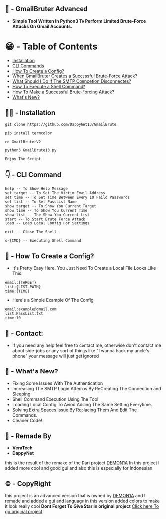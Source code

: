 ## 👋 - GmailBruter Advanced
 - **Simple Tool Written In Python3 To Perform Limited Brute-Force Attacks On Gmail Accounts.**


😁 - Table of Contents
=================

- [Installation](#installation)
- [CLI Commands](#cli-commands)
- [How To Create a Config?](#how-to-create-a-config)
- [When GmailBruter Creates a Successful Brute-Force Attack?](#when-gmailbruter-creates-a-successful-brute-force-attack)
- [What Should I Do If The SMTP Conncetion Disconnectes?](#what-should-i-do-if-the-smtp-connection-disconnects)
- [How To Execute a Shell Command?](#how-to-execute-a-shell-command)
- [How To Make a Successful Brute-Forcing Attack?](#how-to-make-a-successful-brute-forcing-attack)
- [What's New?](#whats-new)

## 🧑‍💻 - Installation
```
git clone https://github.com/DappyNet13/GmailBrute

pip install termcolor

cd GmailBruterV2

python3 GmailBrute13.py

Enjoy The Script
```
## 👇 - CLI Command
```
help -- To Show Help Message 
set target -- To Set The Victim Email Address
set time -- To Set Time Between Every 10 Faild Passwords
set list -- To Set PassList Name
show target -- To Show You Current Target
show time -- To Show You Current Time
show list -- The Show You Current List
start -- To Start Brute Force Attack
load -- Load Local Config For Settings

exit -- Close The Shell

s-{CMD} -- Executing Shell Command
```

## 🤔 - How To Create a Config?
- It's Pretty Easy Here. You Just Need To Create a Local File Looks Like This:

```
email:{TARGET}
list:{LIST-PATH}
time:{TIME}
```

- Here's a Simple Example Of The Config

```
email:example@gmail.com
list:PassList.txt
time:10
```

## 📧 - Contact:
- If you need any help feel free to contact me, otherwise don't contact me about side-jobs or any sort of things like "I wanna hack my uncle's phone" your message will just get ignored

## 💖 - What's New?
- Fixing Some Issues With The Authentication
- Increasing The SMTP Login Attemps By ReCreating The Connection and Sleeping
- Shell Command Execution Using The Tool
- Loading Local Config To Aviod Adding The Same Setting Everytime.
- Solving Extra Spaces Issue By Replacing Them And Edit The Commands.
- Cleaner Code!

## 🤚 - Remade By

- **VeraTech**
- **DappyNet**


this is the result of the remake of the Dari project [DEMON1A](https://github.com/DEMON1A) In this project I added more cool and good gui and also this is especially for Indonesian
## ©️ - CopyRight

this project is an advanced version that is owned by [DEMON1A](https://github.com/DEMON1A) and I remade and added a gui and language in this version added colors to make it look really cool **Dont Forget To Give Star in original project** [Click here To go original project](https://github.com/DEMON1A/GmailBruterV2)
